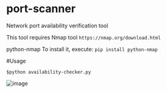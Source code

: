 # port-scanner
Network port availability verification tool

This tool requires
Nmap tool
`https://nmap.org/download.html`

python-nmap
To install it, execute:
`pip install python-nmap`

#Usage

`$python availability-checker.py`

![image](https://github.com/cassandro-pereira/port-scanner/assets/112014056/b0174c2e-5d20-4a3e-80fb-29b96295137d)

